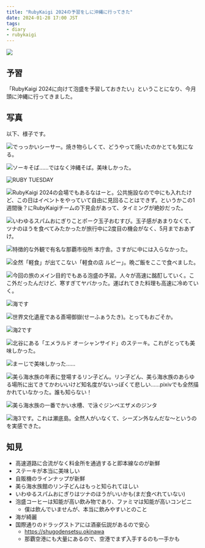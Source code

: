 ```yaml
---
title: "RubyKaigi 2024の予習をしに沖縄に行ってきた"
date: 2024-01-28 17:00 JST
tags:
- diary
- rubykaigi
---
```


![](2024/rubykaigi-2024-okinawa-prep-09.jpg)

## 予習
「RubyKaigi 2024に向けて泡盛を予習しておきたい」ということになり、今月頭に沖縄に行ってきました。

## 写真
以下、様子です。

![でっっかいシーサー。焼き物らしくて、どうやって焼いたのかとても気になる。](2024/rubykaigi-2024-okinawa-prep-01.jpg)

![ソーキそば……ではなく沖縄そば。美味しかった。](2024/rubykaigi-2024-okinawa-prep-02.jpg)

![RUBY TUESDAY](2024/rubykaigi-2024-okinawa-prep-03.jpg)

![RubyKaigi 2024の会場でもあるなはーと。公共施設なので中にも入れたけど、この日はイベントをやっていて自由に見回ることはできず。というかこの1週間後？にRubyKaigiチームの下見会があって、タイミングが絶妙だった。](2024/rubykaigi-2024-okinawa-prep-04.jpg)

![いわゆるスパムおにぎりことポーク玉子おむすび。玉子感があまりなくて、ツナのほうを食べてみたかったが旅行中に2度目の機会がなく、5月までおあずけ。](2024/rubykaigi-2024-okinawa-prep-05.jpg)

![特徴的な外観で有名な那覇市役所 本庁舎。さすがに中には入らなかった。](2024/rubykaigi-2024-okinawa-prep-06.jpg)

![全然「軽食」が出てこない「軽食の店 ルビー」。晩ご飯をここで食べました。](2024/rubykaigi-2024-okinawa-prep-07.jpg)

![今回の旅のメイン目的でもある泡盛の予習。人々が高速に酩酊していく。ここ外だったんだけど、寒すぎてヤバかった。運ばれてきた料理も高速に冷めていく。](2024/rubykaigi-2024-okinawa-prep-08.jpg)

![海です](2024/rubykaigi-2024-okinawa-prep-09.jpg)

![世界文化遺産である斎場御嶽(せーふぁうたき)。とってもおごそか。](2024/rubykaigi-2024-okinawa-prep-10.jpg)

![海2です](2024/rubykaigi-2024-okinawa-prep-11.jpg)

![北谷にある「エメラルド オーシャンサイド」のステーキ。これがとっても美味しかった。](2024/rubykaigi-2024-okinawa-prep-12.jpg)

![まーじで美味しかった……](2024/rubykaigi-2024-okinawa-prep-13.jpg)

![美ら海水族の年表に登場するリン子どん。リン子どん、美ら海水族のあらゆる場所に出てきてかわいいけど知名度がないっぽくて悲しい……pixivでも全然描かれていなかった。誰も知らない！](2024/rubykaigi-2024-okinawa-prep-14.jpg)

![美ら海水族の一番でかい水槽、で泳ぐジンベエザメのジンタ](2024/rubykaigi-2024-okinawa-prep-15.jpg)

![海3です。これは瀬底島。全然人がいなくて、シーズン外なんだな～というのを実感できた。](2024/rubykaigi-2024-okinawa-prep-16.jpg)


## 知見
* 高速道路に合流がなく料金所を通過すると即本線なのが新鮮
* ステーキが本当に美味しい
* 自販機のラインナップが新鮮
* 美ら海水族館のリン子どんはもっと知られてほしい
* いわゆるスパムおにぎりはツナのほうがいいかも(まだ食べれていない)
* 泡盛コーヒーは知能が高い飲み物であり、ファミマは知能が高いコンビニ
    * 僕は飲んでいませんが、本当に飲みやすいとのこと
* 海が綺麗
* 国際通りのドラッグストアには酒豪伝説があるので安心
    * <https://shugodensetsu.okinawa>
    * 那覇空港にも大量にあるので、空港でまず入手するのも一手かも
